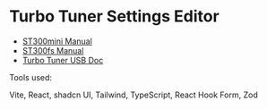 # Turbo Tuner Settings Editor

- [ST300mini Manual](https://www.turbo-tuner.com/media/ST300mini_Manual.pdf)
- [ST300fs Manual](https://www.turbo-tuner.com/media/ST300fs_Manual.pdf)
- [Turbo Tuner USB Doc](https://www.turbo-tuner.com/usb)

Tools used:

Vite, React, shadcn UI, Tailwind, TypeScript, React Hook Form, Zod
